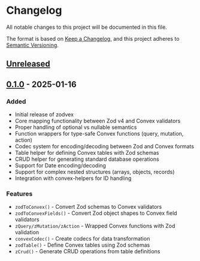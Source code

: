 # Changelog

All notable changes to this project will be documented in this file.

The format is based on [Keep a Changelog](https://keepachangelog.com/en/1.1.0/),
and this project adheres to [Semantic Versioning](https://semver.org/spec/v2.0.0.html).

## [Unreleased]

## [0.1.0] - 2025-01-16

### Added
- Initial release of zodvex
- Core mapping functionality between Zod v4 and Convex validators
- Proper handling of optional vs nullable semantics
- Function wrappers for type-safe Convex functions (query, mutation, action)
- Codec system for encoding/decoding between Zod and Convex formats
- Table helper for defining Convex tables with Zod schemas
- CRUD helper for generating standard database operations
- Support for Date encoding/decoding
- Support for complex nested structures (arrays, objects, records)
- Integration with convex-helpers for ID handling

### Features
- `zodToConvex()` - Convert Zod schemas to Convex validators
- `zodToConvexFields()` - Convert Zod object shapes to Convex field validators
- `zQuery/zMutation/zAction` - Wrapped Convex functions with Zod validation
- `convexCodec()` - Create codecs for data transformation
- `zodTable()` - Define Convex tables using Zod schemas
- `zCrud()` - Generate CRUD operations from table definitions

[unreleased]: https://github.com/yourusername/zodvex/compare/v0.1.0...HEAD
[0.1.0]: https://github.com/yourusername/zodvex/releases/tag/v0.1.0